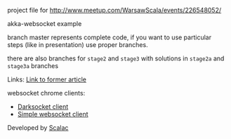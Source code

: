 project file for http://www.meetup.com/WarsawScala/events/226548052/

akka-websocket example

branch master represents complete code, if you want to use particular steps (like in presentation) use proper branches.

there are also branches for `stage2` and `stage3` with solutions in `stage2a` and `stage3a` branches

Links:
[Link to former article](https://blog.scalac.io/2015/07/30/websockets-server-with-akka-http.html)

websocket chrome clients:

- [Darksocket client](https://chrome.google.com/webstore/detail/dark-websocket-terminal/dmogdjmcpfaibncngoolgljgocdabhke)
- [Simple websocket client](https://chrome.google.com/webstore/detail/simple-websocket-client/pfdhoblngboilpfeibdedpjgfnlcodoo)

Developed by [Scalac](https://scalac.io/?utm_source=scalac_github&utm_campaign=scalac1&utm_medium=web)

